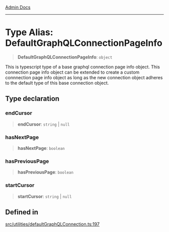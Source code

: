 [Admin Docs](/)

***

# Type Alias: DefaultGraphQLConnectionPageInfo

> **DefaultGraphQLConnectionPageInfo**: `object`

This is typescript type of a base graphql connection page info object. This connection page info object can be extended to create a custom connnection page info object as long as the new connection object adheres to the default type of this base connection object.

## Type declaration

### endCursor

> **endCursor**: `string` \| `null`

### hasNextPage

> **hasNextPage**: `boolean`

### hasPreviousPage

> **hasPreviousPage**: `boolean`

### startCursor

> **startCursor**: `string` \| `null`

## Defined in

[src/utilities/defaultGraphQLConnection.ts:197](https://github.com/NishantSinghhhhh/talawa-api/blob/ff0f1d6ae21d3428519b64e42fe3bfdff573cb6e/src/utilities/defaultGraphQLConnection.ts#L197)

